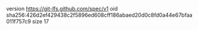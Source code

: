 version https://git-lfs.github.com/spec/v1
oid sha256:426d2ef429438c2f5896ed608cff186abaed20d0c8fd0a44e67bfaa011f757c9
size 17

